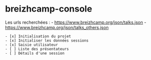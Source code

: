 # breizhcamp-console
Les urls recherchées :
    - https://www.breizhcamp.org/json/talks.json
    - https://www.breizhcamp.org/json/talks_others.json

    - [x] Initialisation du projet
    - [x] Initialiser les données sessions
    - [x] Saisie utilisateur
    - [ ] Liste des présentateurs
    - [ ] Détails d'une session